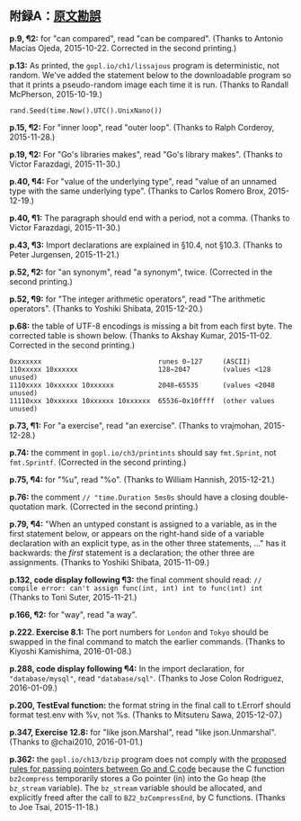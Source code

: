 ## 附録A：[原文勘誤](http://www.gopl.io/errata.html)

**p.9, ¶2:** for "can compared", read "can be compared". (Thanks to Antonio Macías Ojeda, 2015-10-22. Corrected in the second printing.)

**p.13:** As printed, the `gopl.io/ch1/lissajous` program is deterministic, not random.  We've added the statement below to the downloadable program so that it prints a pseudo-random image each time it is run. (Thanks to Randall McPherson, 2015-10-19.)

`rand.Seed(time.Now().UTC().UnixNano())`

**p.15, ¶2:** For "inner loop", read "outer loop". (Thanks to Ralph Corderoy, 2015-11-28.)

**p.19, ¶2:** For "Go's libraries makes", read "Go's library makes". (Thanks to Victor Farazdagi, 2015-11-30.)

**p.40, ¶4:** For "value of the underlying type", read "value of an unnamed type with the same underlying type". (Thanks to Carlos Romero Brox, 2015-12-19.)

**p.40, ¶1:** The paragraph should end with a period, not a comma. (Thanks to Victor Farazdagi, 2015-11-30.)

**p.43, ¶3:** Import declarations are explained in §10.4, not §10.3. (Thanks to Peter Jurgensen, 2015-11-21.)

**p.52, ¶2:** for "an synonym", read "a synonym", twice. (Corrected in the second printing.)

**p.52, ¶9:** for "The integer arithmetic operators", read "The arithmetic operators". (Thanks to Yoshiki Shibata, 2015-12-20.)

**p.68:** the table of UTF-8 encodings is missing a bit from each first byte. The corrected table is shown below.  (Thanks to Akshay Kumar, 2015-11-02. Corrected in the second printing.)

```
0xxxxxxx                             runes 0−127     (ASCII)
110xxxxx 10xxxxxx                    128−2047        (values <128 unused)
1110xxxx 10xxxxxx 10xxxxxx           2048−65535      (values <2048 unused)
11110xxx 10xxxxxx 10xxxxxx 10xxxxxx  65536−0x10ffff  (other values unused)
```

**p.73, ¶1:** For "a exercise", read "an exercise". (Thanks to vrajmohan, 2015-12-28.)

**p.74:** the comment in `gopl.io/ch3/printints` should say `fmt.Sprint`, not `fmt.Sprintf`. (Corrected in the second printing.)

**p.75, ¶4:** for "%u", read "%o". (Thanks to William Hannish, 2015-12-21.)

**p.76:** the comment `// "time.Duration 5ms0s` should have a closing double-quotation mark. (Corrected in the second printing.)

**p.79, ¶4:** "When an untyped constant is assigned to a variable, as in the first statement below, or
appears on the right-hand side of a variable declaration with an explicit type, as in the other three statements, ..." has it backwards: the <i>first</i> statement is a declaration; the other three are assignments. (Thanks to Yoshiki Shibata, 2015-11-09.)

**p.132, code display following ¶3:** the final comment should read: `// compile error: can't assign func(int, int) int to func(int) int` (Thanks to Toni Suter, 2015-11-21.)

**p.166, ¶2:** for "way", read "a way".

**p.222. Exercise 8.1:** The port numbers for `London` and `Tokyo` should be swapped in the final command to match the earlier commands. (Thanks to Kiyoshi Kamishima, 2016-01-08.)

**p.288, code display following ¶4:** In the import declaration, for `"database/mysql"`, read `"database/sql"`. (Thanks to Jose Colon Rodriguez, 2016-01-09.)

**p.200, TestEval function:** the format string in the final call to t.Errorf should format test.env with %v, not %s. (Thanks to Mitsuteru Sawa, 2015-12-07.)

**p.347, Exercise 12.8:** for "like json.Marshal", read "like json.Unmarshal". (Thanks to @chai2010, 2016-01-01.)

**p.362:** the `gopl.io/ch13/bzip` program does not comply with the [proposed rules for passing pointers between Go and C code](https://github.com/golang/proposal/blob/master/design/12416-cgo-pointers.md) because the C function `bz2compress` temporarily stores a Go pointer (in) into the Go heap (the `bz_stream` variable). The `bz_stream` variable should be allocated, and explicitly freed after the call to `BZ2_bzCompressEnd`, by C functions. (Thanks to Joe Tsai, 2015-11-18.)

